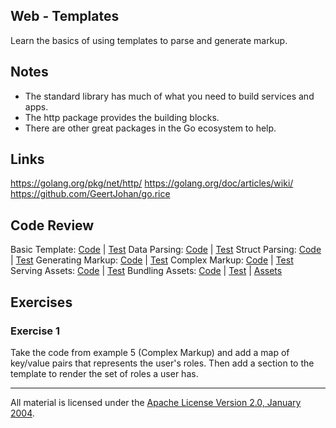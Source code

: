 ## Web - Templates

Learn the basics of using templates to parse and generate markup.

## Notes

* The standard library has much of what you need to build services and apps.
* The http package provides the building blocks.
* There are other great packages in the Go ecosystem to help.

## Links

https://golang.org/pkg/net/http/
https://golang.org/doc/articles/wiki/
https://github.com/GeertJohan/go.rice

## Code Review

Basic Template: [Code](example1/main.go) | [Test](example1/main_test.go)
Data Parsing: [Code](example2/main.go) | [Test](example2/main_test.go)
Struct Parsing: [Code](example3/main.go) | [Test](example3/main_test.go)
Generating Markup: [Code](example4/main.go) | [Test](example4/main_test.go)
Complex Markup: [Code](example5/main.go) | [Test](example5/main_test.go)
Serving Assets: [Code](example6/main.go) | [Test](example6/main_test.go)
Bundling Assets: [Code](example7/main.go) | [Test](example7/main_test.go) | [Assets](example7/rice-box.go)

## Exercises

### Exercise 1

Take the code from example 5 (Complex Markup) and add a map of key/value pairs that represents the user's roles. Then add a section to the template to render the set of roles a user has.
___
All material is licensed under the [Apache License Version 2.0, January 2004](http://www.apache.org/licenses/LICENSE-2.0).
